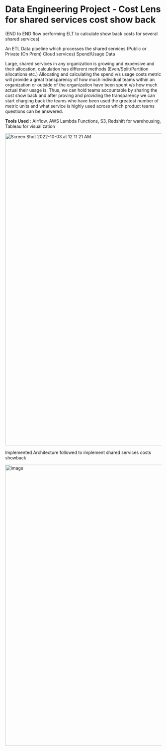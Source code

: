 # Data Engineering Project - Cost Lens for shared services cost show back

(END to END flow performing ELT to calculate show back costs for several shared services)

An ETL Data pipeline which processes the shared services (Public or Private (On Prem) Cloud services) Spend/Usage Data

Large, shared services in any organization is growing and expensive and their allocation, calculation has different methods (Even/Split/Partition allocations etc.) Allocating and calculating the spend v/s usage costs metric will provide a great transparency of how much individual teams within an organization or outside of the organization have been spent v/s how much actual their usage is.
Thus, we can hold teams accountable by sharing the cost show back and after proving and providing the transparency we can start charging back the teams who have been used the greatest number of metric units and what service is highly used across which product teams questions can be answered.

**Tools Used** : Airflow, AWS Lambda Functions, S3, Redshift for warehousing, Tableau for visualization

<img width="1000" alt="Screen Shot 2022-10-03 at 12 11 21 AM" src="https://user-images.githubusercontent.com/32167301/204117209-19fe494d-9c8f-434b-9723-1e116f7d8c15.png">

Implemented Architecture followed to implement shared services costs showback

<img width="900" alt="image" src="https://user-images.githubusercontent.com/32167301/204126543-7c34f4c6-5eba-47a4-80e9-2844feca47c5.png">
